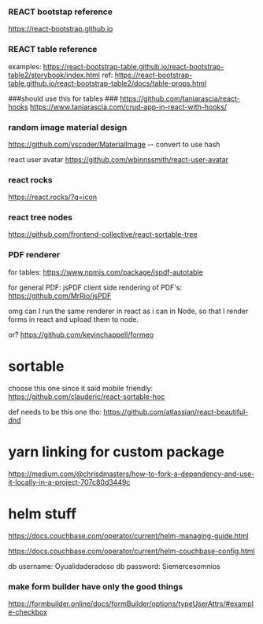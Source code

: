 
### REACT bootstap reference ###
https://react-bootstrap.github.io


### REACT table reference ###
examples: https://react-bootstrap-table.github.io/react-bootstrap-table2/storybook/index.html
ref: https://react-bootstrap-table.github.io/react-bootstrap-table2/docs/table-props.html

###should use this for tables ### 
https://github.com/taniarascia/react-hooks  https://www.taniarascia.com/crud-app-in-react-with-hooks/


### random image material design ### 
https://github.com/yscoder/MaterialImage -- convert to use hash 

react user avatar 
https://github.com/wbinnssmith/react-user-avatar

### react rocks ###
https://react.rocks/?q=icon

### react tree nodes ### 
https://github.com/frontend-collective/react-sortable-tree 



### PDF renderer 

for tables: https://www.npmjs.com/package/jspdf-autotable 

for general PDF: jsPDF client side rendering of PDF's: https://github.com/MrRio/jsPDF

omg can I run the same renderer in react as i can in Node, so that I render forms in react and upload them to node.

or? https://github.com/kevinchappell/formeo 


# sortable

choose this one since it said mobile friendly:
https://github.com/clauderic/react-sortable-hoc 

def needs to be this one tho: 
https://github.com/atlassian/react-beautiful-dnd


# yarn linking for custom package 
https://medium.com/@chrisdmasters/how-to-fork-a-dependency-and-use-it-locally-in-a-project-707c80d3449c 


# helm stuff #
https://docs.couchbase.com/operator/current/helm-managing-guide.html

https://docs.couchbase.com/operator/current/helm-couchbase-config.html

db username: Oyualidaderadoso
db password: Siemercesomnios 


### make form builder have only the good things ### 
https://formbuilder.online/docs/formBuilder/options/typeUserAttrs/#example-checkbox

